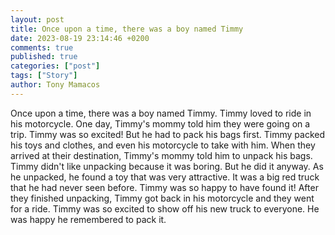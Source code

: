 ```yaml
---
layout: post
title: Once upon a time, there was a boy named Timmy
date: 2023-08-19 23:14:46 +0200
comments: true
published: true
categories: ["post"]
tags: ["Story"]
author: Tony Mamacos
---
```

Once upon a time, there was a boy named Timmy. Timmy loved to ride in his motorcycle. One day, Timmy's mommy told him they were going on a trip. Timmy was so excited! But he had to pack his bags first. Timmy packed his toys and clothes, and even his motorcycle to take with him. 
When they arrived at their destination, Timmy's mommy told him to unpack his bags. Timmy didn't like unpacking because it was boring. But he did it anyway. As he unpacked, he found a toy that was very attractive. It was a big red truck that he had never seen before. Timmy was so happy to have found it! 
After they finished unpacking, Timmy got back in his motorcycle and they went for a ride. Timmy was so excited to show off his new truck to everyone. He was happy he remembered to pack it.
